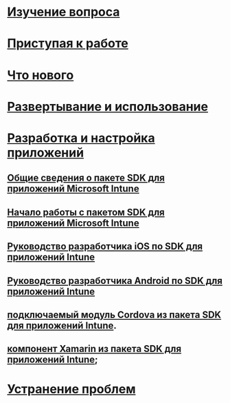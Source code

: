 # [Изучение вопроса](/intune/understand-explore/introduction-to-microsoft-intune)
# [Приступая к работе](/intune/get-started/what-to-know-before-you-start-microsoft-intune)
# [Что нового](/intune/whats-new/whats-new-in-microsoft-intune)
# [Развертывание и использование](/intune/deploy-use/overview-of-device-and-app-lifecycles-in-microsoft-intune)
# [Разработка и настройка приложений](intune-app-sdk.md)
## [Общие сведения о пакете SDK для приложений Microsoft Intune](intune-app-sdk.md)
## [Начало работы с пакетом SDK для приложений Microsoft Intune](intune-app-sdk-get-started.md)
## [Руководство разработчика iOS по SDK для приложений Intune](intune-app-sdk-ios.md)
## [Руководство разработчика Android по SDK для приложений Intune](intune-app-sdk-android.md)
## [подключаемый модуль Cordova из пакета SDK для приложений Intune](intune-app-sdk-cordova.md).
## [компонент Xamarin из пакета SDK для приложений Intune](intune-app-sdk-xamarin.md);
# [Устранение проблем](/intune/troubleshoot/how-to-get-support-for-microsoft-intune)


<!--HONumber=Nov16_HO3-->


